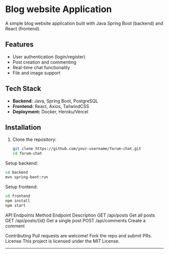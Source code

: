 # Blog website Application

A simple blog website application built with Java Spring Boot (backend) and React (frontend).

## Features
- User authentication (login/register)
- Post creation and commenting
- Real-time chat functionality
- File and image support

## Tech Stack
- **Backend:** Java, Spring Boot, PostgreSQL
- **Frontend:** React, Axios, TailwindCSS
- **Deployment:** Docker, Heroku/Vercel

## Installation
1. Clone the repository:
   ```bash
   git clone https://github.com/your-username/forum-chat.git
   cd forum-chat

Setup backend:
```bash
cd backend
mvn spring-boot:run
```

Setup frontend:
```bash
cd frontend
npm install
npm start
```

API Endpoints
Method
Endpoint
Description
GET
/api/posts
Get all posts
GET
/api/posts/{id}
Get a single post
POST
/api/comments
Create a comment

Contributing
Pull requests are welcome! Fork the repo and submit PRs.
License
This project is licensed under the MIT License.

---


